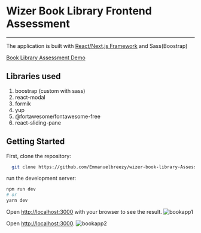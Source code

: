 
# Wizer Book Library Frontend Assessment
----

The application is built with [React/Next.js Framework](https://nextjs.org/) and Sass(Boostrap)

[Book Library Assessment Demo](https://booklib.vercel.app/)

## Libraries used

1. boostrap (custom with sass)
2. react-modal
3. formik
4. yup
5. @fortawesome/fontawesome-free
6. react-sliding-pane

## Getting Started

First, clone the repository:

```bash
  git clone https://github.com/Emmanuelbreezy/wizer-book-library-Assessment.git
```
run the development server:

```bash
npm run dev
# or
yarn dev
```
Open [http://localhost:3000](http://localhost:3000) with your browser to see the result.
![bookapp1](https://user-images.githubusercontent.com/35114137/141691270-667be92f-1492-4daf-95b9-30803b11f340.PNG)

Open [http://localhost:3000](http://localhost:3000categories/add-category?edit=false).
![bookapp2](https://user-images.githubusercontent.com/35114137/141691335-0f37cc11-7e3f-48af-b506-febbcaadc084.PNG)


